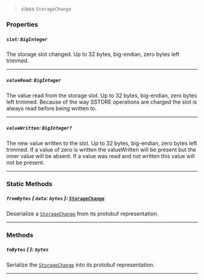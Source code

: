 > class `StorageChange`

### Properties

##### `slot`: `BigInteger`

The storage slot changed.  Up to 32 bytes, big-endian, zero bytes left trimmed.

---

##### `valueRead`: `BigInteger`

The value read from the storage slot.  Up to 32 bytes, big-endian, zero bytes left trimmed.
Because of the way SSTORE operations are charged the slot is always read before being written to.

---

##### `valueWritten`: `BigInteger?`

The new value written to the slot.  Up to 32 bytes, big-endian, zero bytes left trimmed.
If a value of zero is written the valueWritten will be present but the inner value will be absent.
If a value was read and not written this value will not be present.

---

### Static Methods

##### `fromBytes` ( `data`: `bytes` ): [`StorageChange`](#)

Deserialize a [`StorageChange`](#) from its protobuf representation.

---

### Methods

##### `toBytes` ( ): `bytes`

Serialize the [`StorageChange`](#) into its protobuf representation.

---
